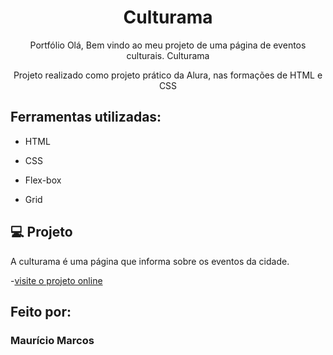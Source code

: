 <h1 align="center"> Culturama </h1>

<p align="center">
  Portfólio Olá, Bem vindo ao meu projeto de uma página de eventos culturais. Culturama<br/>
</p>

<p align="center">
  Projeto realizado como projeto prático da Alura, nas formações de HTML e CSS</br/>
</p>
<p align="center">
  
</p>

## Ferramentas utilizadas:

* HTML

* CSS

* Flex-box

* Grid

## 💻 Projeto

A culturama é uma página que informa sobre os eventos da cidade.

-[visite o projeto online](https://culturama-alpha.vercel.app/)

## Feito por:

### Maurício Marcos


```